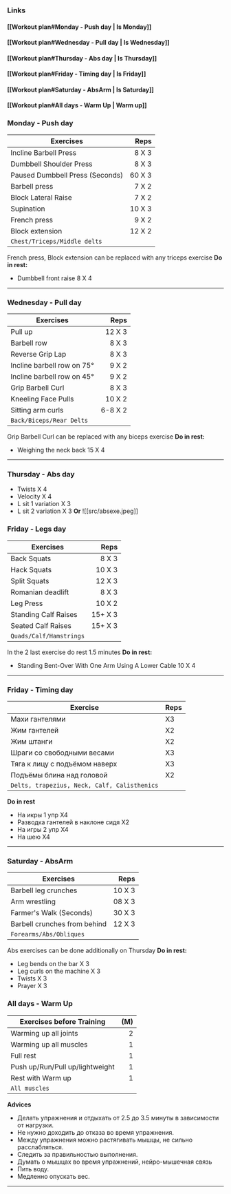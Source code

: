 ### Links
#### [[Workout plan#Monday - Push day | Is Monday]]

#### [[Workout plan#Wednesday - Pull day | Is Wednesday]]

#### [[Workout plan#Thursday - Abs day | Is Thursday]]

#### [[Workout plan#Friday - Timing day | Is Friday]]

#### [[Workout plan#Saturday - AbsArm | Is Saturday]]

#### [[Workout plan#All days - Warm Up | Warm up]]



### Monday - Push day
Exercises | Reps
--- | ---:
Incline Barbell Press | 8 X 3
Dumbbell Shoulder Press | 8 X 3
Paused Dumbbell Press (Seconds) | 60 X 3
Barbell press | 7 X 2
Block Lateral Raise | 7 X 2
Supination | 10 X 3
French press | 9 X 2
Block extension | 12 X 2
`Chest/Triceps/Middle delts` | 
French press, Block extension can be replaced with any triceps exercise 
**Do in rest:** 
- Dumbbell front raise 8 X 4

---

### Wednesday - Pull day
Exercises | Reps
--- | ---:
Pull up | 12 X 3
Barbell row | 8 X 3
Reverse Grip Lap | 8 X 3
Incline barbell row on 75° | 9 X 2
Incline barbell row on 45° | 9 X 2
Grip Barbell Curl | 8 X 3
Kneeling Face Pulls | 10 X 2
Sitting arm curls | 6-8 X 2
`Back/Biceps/Rear Delts` | 
Grip Barbell Curl can be replaced with any biceps exercise
**Do in rest:** 
- Weighing the neck back 15 X 4 

---

### Thursday - Abs day
- Twists X 4
- Velocity X 4
- L sit 1 variation X 3
- L sit 2 variation X 3
**Or**
![[src/absexe.jpeg]]
### Friday - Legs day
| Exercises | Reps |
| ---- | ---: |
| Back Squats | 8 X 3 |
| Hack Squats | 10 X 3 |
| Split Squats | 12 X 3 |
| Romanian deadlift | 8 X 3 |
| Leg Press | 10 X 2 |
| Standing Calf Raises | 15+ X 3 |
| Seated Calf Raises | 15+ X 3 |
| `Quads/Calf/Hamstrings` |  |
In the 2 last exercise do rest 1.5 minutes
**Do in rest:** 
- Standing Bent-Over With One Arm Using A Lower Cable 10 X 4

--- 

### Friday - Timing day
Exercise | Reps
--- | ---
Махи гантелями | X3
Жим гантелей | X2
Жим штанги | X2
Шраги со свободными весами | X3
Тяга к лицу с подъёмом наверх | X3
Подъёмы блина над головой | X2
`Delts, trapezius, Neck, Calf, Calisthenics` | 

**Do in rest**
- На икры 1 упр X4
- Разводка гантелей в наклоне сидя X2
- На игры 2 упр X4
- На шею X4

--- 

### Saturday - AbsArm
Exercises | Reps
--- |---:
Barbell leg crunches | 10 X 3
Arm wrestling | 08 X 3
Farmer's Walk (Seconds) | 30 X 3
Barbell crunches from behind | 12 X 3
`Forearms/Abs/Obliques` | 

Abs exercises can be done additionally on Thursday
**Do in rest:**
- Leg bends on the bar X 3
- Leg curls on the machine X 3
- Twists X 3
- Prayer X 3

### All days - Warm Up
Exercises before Training | (M)
--- | ---:
Warming up all joints | 2 
Warming up all muscles | 1
Full rest | 1
Push up/Run/Pull up/lightweight | 1
Rest with Warm up | 1
`All muscles` |

**Advices**
- Делать упражнения и отдыхать от 2.5 до 3.5 минуты в зависимости от нагрузки.
- Не нужно доходить до отказа во время упражнения.
- Между упражнения можно растягивать мышцы, не сильно расслабляться.
- Следить за правильностью выполнения.
- Думать о мышцах во время упражнений, нейро-мышечная связь
- Пить воду.
- Медленно опускать вес.

---